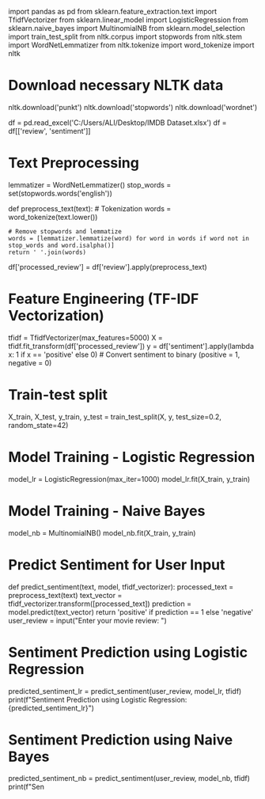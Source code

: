 import pandas as pd
from sklearn.feature_extraction.text import TfidfVectorizer
from sklearn.linear_model import LogisticRegression
from sklearn.naive_bayes import MultinomialNB
from sklearn.model_selection import train_test_split
from nltk.corpus import stopwords
from nltk.stem import WordNetLemmatizer
from nltk.tokenize import word_tokenize
import nltk


# Download necessary NLTK data
nltk.download('punkt')
nltk.download('stopwords')
nltk.download('wordnet')

df = pd.read_excel('C:/Users/ALI/Desktop/IMDB Dataset.xlsx') 
df = df[['review', 'sentiment']]  

# Text Preprocessing
lemmatizer = WordNetLemmatizer()
stop_words = set(stopwords.words('english'))

def preprocess_text(text):
    # Tokenization
    words = word_tokenize(text.lower())
    
    # Remove stopwords and lemmatize
    words = [lemmatizer.lemmatize(word) for word in words if word not in stop_words and word.isalpha()]
    return ' '.join(words)
df['processed_review'] = df['review'].apply(preprocess_text)

# Feature Engineering (TF-IDF Vectorization)
tfidf = TfidfVectorizer(max_features=5000)
X = tfidf.fit_transform(df['processed_review'])
y = df['sentiment'].apply(lambda x: 1 if x == 'positive' else 0)  # Convert sentiment to binary (positive = 1, negative = 0)

# Train-test split
X_train, X_test, y_train, y_test = train_test_split(X, y, test_size=0.2, random_state=42)
# Model Training - Logistic Regression
model_lr = LogisticRegression(max_iter=1000)
model_lr.fit(X_train, y_train)

# Model Training - Naive Bayes
model_nb = MultinomialNB()
model_nb.fit(X_train, y_train)

# Predict Sentiment for User Input
def predict_sentiment(text, model, tfidf_vectorizer):
    processed_text = preprocess_text(text)
    text_vector = tfidf_vectorizer.transform([processed_text])
    prediction = model.predict(text_vector)
    return 'positive' if prediction == 1 else 'negative'
user_review = input("Enter your movie review: ")

# Sentiment Prediction using Logistic Regression
predicted_sentiment_lr = predict_sentiment(user_review, model_lr, tfidf)
print(f"Sentiment Prediction using Logistic Regression: {predicted_sentiment_lr}")

# Sentiment Prediction using Naive Bayes
predicted_sentiment_nb = predict_sentiment(user_review, model_nb, tfidf)
print(f"Sen
